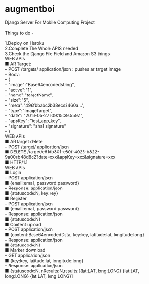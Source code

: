 # augmentboi
Django Server For Mobile Computing Project<br>
<br>
Things to do -<br>
<br>1.Deploy on Heroku
<br>2.Complete The Whole APIS needed
<br>3.Check the Django File Field and Amazon S3 things
<br>WEB APIs
<br>■ AR Target:
<br>– POST /targets/ application/json : pushes ar target image
<br>– Body:
<br>– {
<br>– "image":"Base64encodedstring",
<br>– "active":"1",
<br>– "name":"targetName",
<br>– "size":"5",
<br>– "meta":"496fbbabc2b38ecs3460a...",
<br>– "type":"ImageTarget",
<br>– "date": "2016-05-27T09:15:39.559Z",
<br>– "appKey": "test_app_key",
<br>– "signature": "sha1 signature"
<br>– }
<br>WEB APIs
<br>■ AR target delete
<br>– POST /target/<targetid> application/json
<br>■ DELETE /target/e61db301-e80f-4025-b822-
<br>9a00eb48d8d2?date=xxx&appKey=xxx&signature=xxx
<br>■ HTTP/1.1
<br>WEB APIs
<br>■ Login
<br>– POST application/json
<br>■ {email:email, password:password}
<br>– Response: application/json
<br>■ {statuscode:N, key:key}
<br>■ Register
<br>– POST application/json
<br>■ {email:email, password:password}
<br>– Response: application/json
<br>■ {statuscode:N}
<br>■ Content upload
<br>– POST application/json
<br>■ {content:Base64encodedData, key:key, latitude:lat, longitude:long}
<br>– Response: application/json
<br>■ {statuscode:N}
<br>■ Marker download
<br>– GET application/json
<br>■ {key:key, latitude:lat, longitude:long}
<br>– Response: application/json
<br>■ {statuscode:N, nResults:N,results:[{lat:LAT, long:LONG} {lat:LAT, long:LONG} {lat:LAT, long:LONG}]
